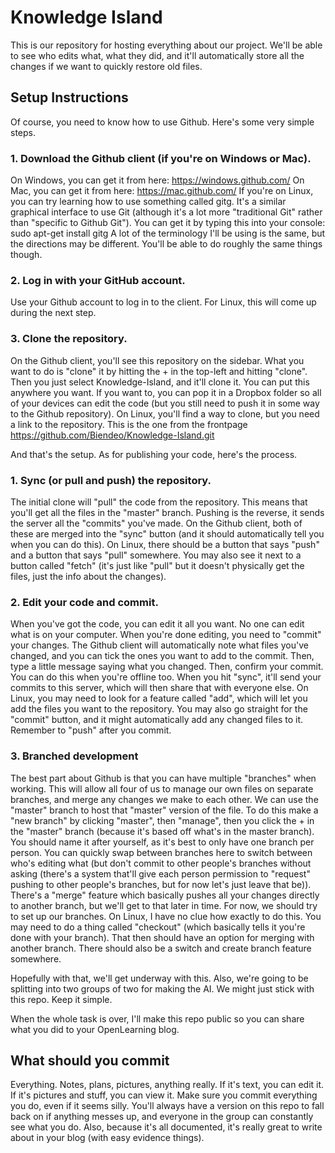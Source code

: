# Knowledge Island
This is our repository for hosting everything about our project. We'll be able to see who edits what, what they did, and it'll automatically store all the changes if we want to quickly restore old files.

## Setup Instructions
Of course, you need to know how to use Github. Here's some very simple steps.
### 1. Download the Github client (if you're on Windows or Mac).
On Windows, you can get it from here: https://windows.github.com/
On Mac, you can get it from here: https://mac.github.com/
If you're on Linux, you can try learning how to use something called gitg. It's a similar graphical interface to use Git (although it's a lot more "traditional Git" rather than "specific to Github Git"). You can get it by typing this into your console: sudo apt-get install gitg
A lot of the terminology I'll be using is the same, but the directions may be different. You'll be able to do roughly the same things though.

### 2. Log in with your GitHub account.
Use your Github account to log in to the client. For Linux, this will come up during the next step.

### 3. Clone the repository.
On the Github client, you'll see this repository on the sidebar. What you want to do is "clone" it by hitting the + in the top-left and hitting "clone". Then you just select Knowledge-Island, and it'll clone it. You can put this anywhere you want. If you want to, you can pop it in a Dropbox folder so all of your devices can edit the code (but you still need to push it in some way to the Github repository).
On Linux, you'll find a way to clone, but you need a link to the repository. This is the one from the frontpage https://github.com/Biendeo/Knowledge-Island.git

And that's the setup. As for publishing your code, here's the process.
### 1. Sync (or pull and push) the repository.
The initial clone will "pull" the code from the repository. This means that you'll get all the files in the "master" branch. Pushing is the reverse, it sends the server all the "commits" you've made. On the Github client, both of these are merged into the "sync" button (and it should automatically tell you when you can do this).
On Linux, there should be a button that says "push" and a button that says "pull" somewhere. You may also see it next to a button called "fetch" (it's just like "pull" but it doesn't physically get the files, just the info about the changes).

### 2. Edit your code and commit.
When you've got the code, you can edit it all you want. No one can edit what is on your computer. When you're done editing, you need to "commit" your changes. The Github client will automatically note what files you've changed, and you can tick the ones you want to add to the commit. Then, type a little message saying what you changed. Then, confirm your commit. You can do this when you're offline too. When you hit "sync", it'll send your commits to this server, which will then share that with everyone else.
On Linux, you may need to look for a feature called "add", which will let you add the files you want to the repository. You may also go straight for the "commit" button, and it might automatically add any changed files to it. Remember to "push" after you commit.

### 3. Branched development
The best part about Github is that you can have multiple "branches" when working. This will allow all four of us to manage our own files on separate branches, and merge any changes we make to each other. We can use the "master" branch to host that "master" version of the file. To do this make a "new branch" by clicking "master", then "manage", then you click the + in the "master" branch (because it's based off what's in the master branch). You should name it after yourself, as it's best to only have one branch per person. You can quickly swap between branches here to switch between who's editing what (but don't commit to other people's branches without asking (there's a system that'll give each person permission to "request" pushing to other people's branches, but for now let's just leave that be)). There's a "merge" feature which basically pushes all your changes directly to another branch, but we'll get to that later in time. For now, we should try to set up our branches.
On Linux, I have no clue how exactly to do this. You may need to do a thing called "checkout" (which basically tells it you're done with your branch). That then should have an option for merging with another branch. There should also be a switch and create branch feature somewhere.

Hopefully with that, we'll get underway with this. Also, we're going to be splitting into two groups of two for making the AI. We might just stick with this repo. Keep it simple.

When the whole task is over, I'll make this repo public so you can share what you did to your OpenLearning blog.

## What should you commit
Everything. Notes, plans, pictures, anything really. If it's text, you can edit it. If it's pictures and stuff, you can view it. Make sure you commit everything you do, even if it seems silly. You'll always have a version on this repo to fall back on if anything messes up, and everyone in the group can constantly see what you do. Also, because it's all documented, it's really great to write about in your blog (with easy evidence things).
